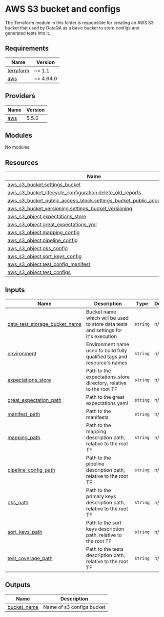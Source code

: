 AWS S3 bucket and configs
=======================

The Terraform module in this folder is responsible for creating an AWS S3 bucket that used by DataQA as a basic bucket to store configs and generated tests into it.

<!-- BEGIN_TF_DOCS -->
## Requirements

| Name | Version |
|------|---------|
| <a name="requirement_terraform"></a> [terraform](#requirement\_terraform) | ~> 1.1 |
| <a name="requirement_aws"></a> [aws](#requirement\_aws) | ~> 4.64.0 |

## Providers

| Name | Version |
|------|---------|
| <a name="provider_aws"></a> [aws](#provider\_aws) | 5.5.0 |

## Modules

No modules.

## Resources

| Name | Type |
|------|------|
| [aws_s3_bucket.settings_bucket](https://registry.terraform.io/providers/hashicorp/aws/latest/docs/resources/s3_bucket) | resource |
| [aws_s3_bucket_lifecycle_configuration.delete_old_reports](https://registry.terraform.io/providers/hashicorp/aws/latest/docs/resources/s3_bucket_lifecycle_configuration) | resource |
| [aws_s3_bucket_public_access_block.settings_bucket_public_access_block](https://registry.terraform.io/providers/hashicorp/aws/latest/docs/resources/s3_bucket_public_access_block) | resource |
| [aws_s3_bucket_versioning.settings_bucket_versioning](https://registry.terraform.io/providers/hashicorp/aws/latest/docs/resources/s3_bucket_versioning) | resource |
| [aws_s3_object.expectations_store](https://registry.terraform.io/providers/hashicorp/aws/latest/docs/resources/s3_object) | resource |
| [aws_s3_object.great_expectations_yml](https://registry.terraform.io/providers/hashicorp/aws/latest/docs/resources/s3_object) | resource |
| [aws_s3_object.mapping_config](https://registry.terraform.io/providers/hashicorp/aws/latest/docs/resources/s3_object) | resource |
| [aws_s3_object.pipeline_config](https://registry.terraform.io/providers/hashicorp/aws/latest/docs/resources/s3_object) | resource |
| [aws_s3_object.pks_config](https://registry.terraform.io/providers/hashicorp/aws/latest/docs/resources/s3_object) | resource |
| [aws_s3_object.sort_keys_config](https://registry.terraform.io/providers/hashicorp/aws/latest/docs/resources/s3_object) | resource |
| [aws_s3_object.test_config_manifest](https://registry.terraform.io/providers/hashicorp/aws/latest/docs/resources/s3_object) | resource |
| [aws_s3_object.test_configs](https://registry.terraform.io/providers/hashicorp/aws/latest/docs/resources/s3_object) | resource |

## Inputs

| Name | Description | Type | Default | Required |
|------|-------------|------|---------|:--------:|
| <a name="input_data_test_storage_bucket_name"></a> [data\_test\_storage\_bucket\_name](#input\_data\_test\_storage\_bucket\_name) | Bucket name which will be used to store data tests and settings for it's execution | `string` | n/a | yes |
| <a name="input_environment"></a> [environment](#input\_environment) | Environment name used to build fully qualified tags and resource's names | `string` | n/a | yes |
| <a name="input_expectations_store"></a> [expectations\_store](#input\_expectations\_store) | Path to the expectations\_store directory, relative to the root TF | `string` | n/a | yes |
| <a name="input_great_expectation_path"></a> [great\_expectation\_path](#input\_great\_expectation\_path) | Path to the great expectations yaml | `string` | n/a | yes |
| <a name="input_manifest_path"></a> [manifest\_path](#input\_manifest\_path) | Path to the manifests | `string` | n/a | yes |
| <a name="input_mapping_path"></a> [mapping\_path](#input\_mapping\_path) | Path to the mapping description path, relative to the root TF | `string` | n/a | yes |
| <a name="input_pipeline_config_path"></a> [pipeline\_config\_path](#input\_pipeline\_config\_path) | Path to the pipeline description path, relative to the root TF | `string` | n/a | yes |
| <a name="input_pks_path"></a> [pks\_path](#input\_pks\_path) | Path to the primary keys description path, relative to the root TF | `string` | n/a | yes |
| <a name="input_sort_keys_path"></a> [sort\_keys\_path](#input\_sort\_keys\_path) | Path to the sort keys description path, relative to the root TF | `string` | n/a | yes |
| <a name="input_test_coverage_path"></a> [test\_coverage\_path](#input\_test\_coverage\_path) | Path to the tests description path, relative to the root TF | `string` | n/a | yes |

## Outputs

| Name | Description |
|------|-------------|
| <a name="output_bucket_name"></a> [bucket\_name](#output\_bucket\_name) | Name of s3 configs bucket |
<!-- END_TF_DOCS -->
